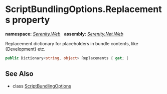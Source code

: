 # ScriptBundlingOptions.Replacements property
**namespace:** *[Serenity.Web](../../README.md#serenity.web-namespace)*   **assembly**: *[Serenity.Net.Web](../../README.md)*

Replacement dictionary for placeholders in bundle contents, like {Development} etc.

```csharp
public Dictionary<string, object> Replacements { get; }
```

## See Also

* class [ScriptBundlingOptions](../ScriptBundlingOptions.md)